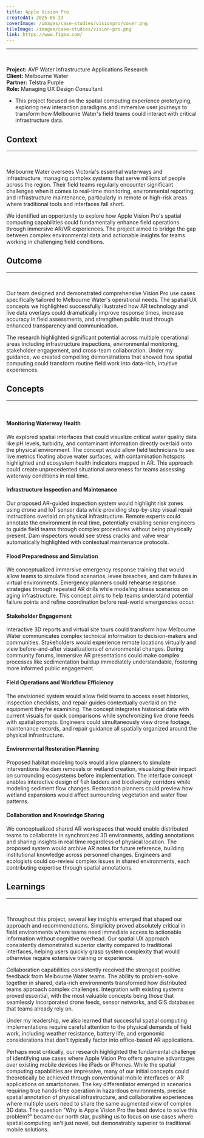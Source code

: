 ```yaml
---
title: Apple Vision Pro 
createdAt: 2025-05-23
coverImage: /images/case-studies/visionpro/cover.png
tileImage: /images/case-studies/vision-pro.png
link: https://www.figma.com/
---
```


---
<br>


**Project:** AVP Water Infrastructure Applications Research  
**Client:** Melbourne Water  
**Partner:** Telstra Purple  
**Role:** Managing UX Design Consultant

* This project focused on the spatial computing experience prototyping, exploring new interaction paradigms and immersive user journeys to transform how Melbourne Water's field teams could interact with critical infrastructure data.

## Context
---
<br>

Melbourne Water oversees Victoria's essential waterways and infrastructure, managing complex systems that serve millions of people across the region. Their field teams regularly encounter significant challenges when it comes to real-time monitoring, environmental reporting, and infrastructure maintenance, particularly in remote or high-risk areas where traditional tools and interfaces fall short.

We identified an opportunity to explore how Apple Vision Pro's spatial computing capabilities could fundamentally enhance field operations through immersive AR/VR experiences. The project aimed to bridge the gap between complex environmental data and actionable insights for teams working in challenging field conditions.

## Outcome
---
<br>

Our team designed and demonstrated comprehensive Vision Pro use cases specifically tailored to Melbourne Water's operational needs. The spatial UX concepts we highlighted successfully illustrated how AR technology and live data overlays could dramatically improve response times, increase accuracy in field assessments, and strengthen public trust through enhanced transparency and communication.

The research highlighted significant potential across multiple operational areas including infrastructure inspections, environmental monitoring, stakeholder engagement, and cross-team collaboration. Under my guidance, we created compelling demonstrations that showed how spatial computing could transform routine field work into data-rich, intuitive experiences.


## Concepts
---
<br>

#### Monitoring Waterway Health

We explored spatial interfaces that could visualize critical water quality data like pH levels, turbidity, and contaminant information directly overlaid onto the physical environment. The concept would allow field technicians to see live metrics floating above water surfaces, with contamination hotspots highlighted and ecosystem health indicators mapped in AR. This approach could create unprecedented situational awareness for teams assessing waterway conditions in real time.

#### Infrastructure Inspection and Maintenance

Our proposed AR-guided inspection system would highlight risk zones using drone and IoT sensor data while providing step-by-step visual repair instructions overlaid on physical infrastructure. Remote experts could annotate the environment in real time, potentially enabling senior engineers to guide field teams through complex procedures without being physically present. Dam inspectors would see stress cracks and valve wear automatically highlighted with contextual maintenance protocols.

#### Flood Preparedness and Simulation

We conceptualized immersive emergency response training that would allow teams to simulate flood scenarios, levee breaches, and dam failures in virtual environments. Emergency planners could rehearse response strategies through repeated AR drills while modeling stress scenarios on aging infrastructure. This concept aims to help teams understand potential failure points and refine coordination before real-world emergencies occur.

#### Stakeholder Engagement

Interactive 3D reports and virtual site tours could transform how Melbourne Water communicates complex technical information to decision-makers and communities. Stakeholders would experience remote locations virtually and view before-and-after visualizations of environmental changes. During community forums, immersive AR presentations could make complex processes like sedimentation buildup immediately understandable, fostering more informed public engagement.

#### Field Operations and Workflow Efficiency

The envisioned system would allow field teams to access asset histories, inspection checklists, and repair guides contextually overlaid on the equipment they're examining. The concept integrates historical data with current visuals for quick comparisons while synchronizing live drone feeds with spatial prompts. Engineers could simultaneously view drone footage, maintenance records, and repair guidance all spatially organized around the physical infrastructure.

#### Environmental Restoration Planning

Proposed habitat modeling tools would allow planners to simulate interventions like dam removals or wetland creation, visualizing their impact on surrounding ecosystems before implementation. The interface concept enables interactive design of fish ladders and biodiversity corridors while modeling sediment flow changes. Restoration planners could preview how wetland expansions would affect surrounding vegetation and water flow patterns.

#### Collaboration and Knowledge Sharing

We conceptualized shared AR workspaces that would enable distributed teams to collaborate in synchronized 3D environments, adding annotations and sharing insights in real time regardless of physical location. The proposed system would archive AR notes for future reference, building institutional knowledge across personnel changes. Engineers and ecologists could co-review complex issues in shared environments, each contributing expertise through spatial annotations.

## Learnings
---
<br>

Throughout this project, several key insights emerged that shaped our approach and recommendations. Simplicity proved absolutely critical in field environments where teams need immediate access to actionable information without cognitive overhead. Our spatial UX approach consistently demonstrated superior clarity compared to traditional interfaces, helping users quickly grasp system complexity that would otherwise require extensive training or experience.

Collaboration capabilities consistently received the strongest positive feedback from Melbourne Water teams. The ability to problem-solve together in shared, data-rich environments transformed how distributed teams approach complex challenges. Integration with existing systems proved essential, with the most valuable concepts being those that seamlessly incorporated drone feeds, sensor networks, and GIS databases that teams already rely on.

Under my leadership, we also learned that successful spatial computing implementations require careful attention to the physical demands of field work, including weather resistance, battery life, and ergonomic considerations that don't typically factor into office-based AR applications.

Perhaps most critically, our research highlighted the fundamental challenge of identifying use cases where Apple Vision Pro offers genuine advantages over existing mobile devices like iPads or iPhones. While the spatial computing capabilities are impressive, many of our initial concepts could theoretically be achieved through conventional mobile interfaces or AR applications on smartphones. The key differentiator emerged in scenarios requiring true hands-free operation in hazardous environments, precise spatial annotation of physical infrastructure, and collaborative experiences where multiple users need to share the same augmented view of complex 3D data. The question "Why is Apple Vision Pro the best device to solve this problem?" became our north star, pushing us to focus on use cases where spatial computing isn't just novel, but demonstrably superior to traditional mobile solutions.